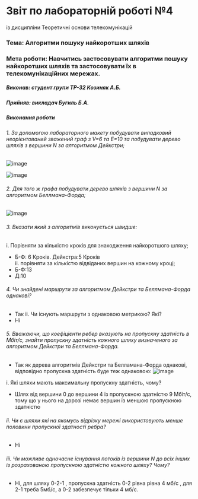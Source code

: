 # Звіт по лабораторній роботі №4

із дисципліни Теоретичні основи телекомунікацій
### Тема: Алгоритми пошуку найкоротших шляхів


### Мета роботи: Навчитись застосовувати алгоритми пошуку найкоротших шляхів та застосовувати їх в телекомунікаційних мережах.
##### Виконав: студент групи ТР-32 Козиняк А.Б.


##### Прийняв: викладач Бугиль Б.А.


##### Виконання роботи

###### 1. За допомогою лабораторного макету побудувати випадковий неорієнтований зважений граф з V=6 та E=10 та побудувати дерево шляхів з вершини N за алгоритмом Дейкстри;

![image](https://user-images.githubusercontent.com/48200799/118978116-9ebb6b00-b97f-11eb-8361-ca0ccf8422fa.png)


![image](https://user-images.githubusercontent.com/48200799/118978251-c6aace80-b97f-11eb-8c02-b8fa88221c10.png)



###### 2. Для того ж графа побудувати дерево шляхів з вершини N за алгоритмом Беллмана-Форда;
![image](https://user-images.githubusercontent.com/48200799/118978322-d9bd9e80-b97f-11eb-8e6e-74de2de0d0e4.png)


###### 3. Вказати який з алгоритмів виконується швидше:
i. Порівняти за кількістю кроків для знаходження найкоротшого шляху;
* Б-Ф: 6 Кроків. Дейкстра:5 Кроків</br>
ii. порівняти за кількістю відвіданих вершин на кожному кроці;
* Б-Ф:13
* Д:10

###### 4. Чи знайдені маршрути за алгоритмом Дейкстри та Беллмана-Форда однакові?
* Так 
ii. Чи існують маршрути з однаковою метрикою? Які?
* Ні 

###### 5. Вважаючи, що коефіцієнти ребер вказують на пропускну здатність в Мбіт/с, знайти пропускну здатність кожного шляху визначеного за алгоритмом Дейкстри та Беллмана-Форда.
* Так як дерева алгоритмів Дейкстри та Белламана-Форда однакові, відповідно пропускна здатність буде теж однаковою:
![image](https://user-images.githubusercontent.com/48200799/118978535-1ee1d080-b980-11eb-86b5-0c12d63f0270.png)




i. Які шляхи мають максимальну пропускну здатність, чому?
* Шлях від вершини 0 до вершини 4 із пропускною здатністю 9 Мбіт/с, тому що у нього на дорозі немає вершин із меншою пропускною здатністю
###### ii. Чи є шляхи які на якомусь відрізку мережі використовують менше половини пропускної здатності ребра?
* Ні 

###### iii. Чи можливе одночасне існування потоків із вершини N до всіх інших із розрахованою пропускною здатністю кожного шляху? Чому?
* Ні, для шляху 0-2-1 , пропускна здатність 0-2  рівна рівна 4 мб/с  , для 2-1 треба 5мб/с, а 0-2 забезпечує тільки 4 мб/с.











